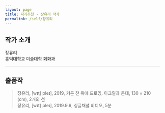 ```yaml
---
layout: page
title: 자기추천 - 장유리 작가
permalink: /self/장유리
---
```



## 작가 소개
장유리     
홍익대학교 미술대학 회화과  

----------------------------

## 출품작

> 장유리, [wɪtʃ pleɪ], 2019, 커튼 천 위에 드로잉, 아크릴과 콘테, 130 × 210 (cm), 2개의 천  
> 장유리, [wɪtʃ pleɪ], 2019.9.9, 싱글채널 비디오, 5분  
